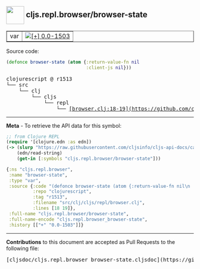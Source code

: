 ## <img width="48px" valign="middle" src="http://i.imgur.com/Hi20huC.png"> cljs.repl.browser/browser-state

 <table border="1">
<tr>

<td>var</td>
<td><a href="https://github.com/cljsinfo/cljs-api-docs/tree/0.0-1503"><img valign="middle" alt="[+] 0.0-1503" src="https://img.shields.io/badge/+-0.0--1503-lightgrey.svg"></a> </td>
</tr>
</table>






Source code:

```clj
(defonce browser-state (atom {:return-value-fn nil
                              :client-js nil}))
```

 <pre>
clojurescript @ r1513
└── src
    └── clj
        └── cljs
            └── repl
                └── <ins>[browser.clj:18-19](https://github.com/clojure/clojurescript/blob/r1513/src/clj/cljs/repl/browser.clj#L18-L19)</ins>
</pre>


---

__Meta__ - To retrieve the API data for this symbol:

```clj
;; from Clojure REPL
(require '[clojure.edn :as edn])
(-> (slurp "https://raw.githubusercontent.com/cljsinfo/cljs-api-docs/catalog/cljs-api.edn")
    (edn/read-string)
    (get-in [:symbols "cljs.repl.browser/browser-state"]))
```

```clj
{:ns "cljs.repl.browser",
 :name "browser-state",
 :type "var",
 :source {:code "(defonce browser-state (atom {:return-value-fn nil\n                              :client-js nil}))",
          :repo "clojurescript",
          :tag "r1513",
          :filename "src/clj/cljs/repl/browser.clj",
          :lines [18 19]},
 :full-name "cljs.repl.browser/browser-state",
 :full-name-encode "cljs.repl.browser_browser-state",
 :history [["+" "0.0-1503"]]}

```

---

__Contributions__ to this document are accepted as Pull Requests to the following file:

 <pre>
[cljsdoc/cljs.repl.browser_browser-state.cljsdoc](https://github.com/cljsinfo/cljs-api-docs/blob/master/cljsdoc/cljs.repl.browser_browser-state.cljsdoc)
</pre>

